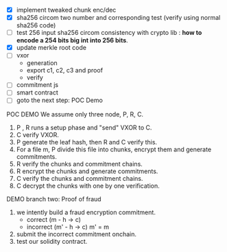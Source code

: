- [x] implement tweaked chunk enc/dec 
- [x] sha256 circom two number and corresponding test (verify using normal sha256 code)
- [ ] test 256 input sha256 circom consistency with crypto lib : **how to encode a 254 bits big int into 256 bits**. 
- [x] update merkle root code 
- [ ] vxor 
    - generation 
    - export c1, c2, c3 and proof 
    - verify 
- [ ] commitment js 
- [ ] smart contract 
- [ ] goto the next step: POC Demo 

POC DEMO 
We assume only three node, P, R, C. 
1. P , R runs a setup phase and "send" VXOR to C. 
2. C verify VXOR. 
3. P generate the leaf hash, then R and C verify this. 
4. For a file m, P divide this file into chunks, encrypt them and generate commitments. 
5. R verify the chunks and commitment chains. 
6. R encrypt the chunks and generate commitments. 
7. C verify the chunks and commitment chains.
8. C decrypt the chunks with one by one verification. 

DEMO branch two: Proof of fraud
1. we intently build a fraud encryption commitment. 
    - correct (m - h -> c)
    - incorrect (m' - h -> c) m' = m 
2. submit the incorrect commitment onchain. 
3. test our solidity contract. 
